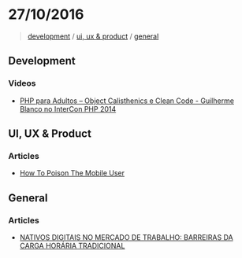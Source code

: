 # 27/10/2016

> [development](#development) / [ui, ux & product](#ui-ux--product) / [general](#general)


## Development

### Videos
- [PHP para Adultos – Object Calisthenics e Clean Code - Guilherme Blanco no InterCon PHP 2014](https://www.youtube.com/watch?v=u-w4eULRrr0)

## UI, UX & Product

### Articles
- [How To Poison The Mobile User](https://www.smashingmagazine.com/2016/10/how-to-poison-the-mobile-user/)


## General

### Articles
- [NATIVOS DIGITAIS NO MERCADO DE TRABALHO: BARREIRAS DA CARGA HORÁRIA TRADICIONAL](http://pontoeletronico.me/2016/carga-horaria/)
